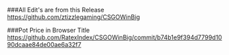 ###All Edit's are from this Release
https://github.com/ztizzlegaming/CSGOWinBig

###Pot Price in Browser Title
https://github.com/RatexIndex/CSGOWinBig/commit/b74b1e9f394d7799d1090dcaae84de00ae6a32f7
